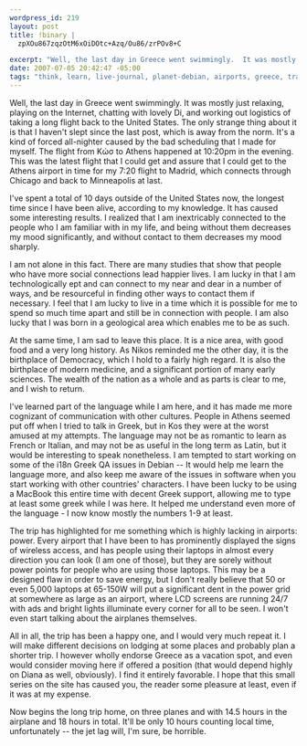 ```yaml
--- 
wordpress_id: 219
layout: post
title: !binary |
  zpXOu867zqzOtM6xOiDOtc+Azq/Ou86/zrPOv8+C

excerpt: "Well, the last day in Greece went swimmingly.  It was mostly just relaxing, playing on the Internet, chatting with lovely Di, and working out logistics of taking a long flight back to the United States.  The only strange thing about it is that I haven't slept since the last post, which is away from the norm.  It's a kind of forced all-nighter caused by the bad scheduling that I made for myself.  The flight from \xCE\x9A\xCF\x8E\xCF\x83 to Athens happened at 10:20pm in the evening."
date: 2007-07-05 20:42:47 -05:00
tags: "think, learn, live-journal, planet-debian, airports, greece, travel, \xCE\xB5\xCE\xBB\xCE\xBB\xCE\xAC\xCF\x82, languages, flights, \xCE\xBA\xCF\x8E\xCF\x83, greek"
---
```

Well, the last day in Greece went swimmingly.  It was mostly just relaxing, playing on the Internet, chatting with lovely Di, and working out logistics of taking a long flight back to the United States.  The only strange thing about it is that I haven't slept since the last post, which is away from the norm.  It's a kind of forced all-nighter caused by the bad scheduling that I made for myself.  The flight from Κώσ to Athens happened at 10:20pm in the evening.  This was the latest flight that I could get and assure that I could get to the Athens airport in time for my 7:20 flight to Madrid, which connects through Chicago and back to Minneapolis at last.

I've spent a total of 10 days outside of the United States now, the longest time since I have been alive, according to my knowledge.  It has caused some interesting results.  I realized that I am inextricably connected to the people who I am familiar with in my life, and being without them decreases my mood significantly, and without contact to them decreases my mood sharply.

I am not alone in this fact.  There are many studies that show that people who have more social connections lead happier lives.   I am lucky in that I am technologically ept and can connect to my near and dear in a number of ways, and be resourceful in finding other ways to contact them if necessary.   I feel that I am lucky to live in a time which it is possible for me to spend so much time apart and still be in connection with people.  I am also lucky that I was born in a geological area which enables me to be as such.

At the same time, I am sad to leave this place.  It is a nice area, with good food and a very long history.  As Nikos reminded me the other day, it is the birthplace of Democracy, which I hold to a fairly high regard.   It is also the birthplace of modern medicine, and a significant portion of many early sciences.  The wealth of the nation as a whole and as parts is clear to me, and I wish to return.

I've learned part of the language while I am here, and it has made me more cognizant of communication with other cultures.  People in Athens seemed put off when I tried to talk in Greek, but in Kos they were at the worst amused at my attempts.  The language may not be as romantic to learn as French or Italian, and may not be as useful in the long term as Latin, but it would be interesting to speak nonetheless.   I am tempted to start working on some of the i18n Greek QA issues in Debian -- It would help me learn the language more, and also keep me aware of the issues in software when you start working with other countries' characters.  I have been lucky to be using a MacBook this entire time with decent Greek support, allowing me to type at least some greek while I was here.  It helped me understand even more of the language - I now know mostly the numbers 1-9 at least.

The trip has highlighted for me something which is highly lacking in airports: power.   Every airport that I have been to has prominently displayed the signs of wireless access, and has people using their laptops in almost every direction you can look (I am one of those), but they are sorely without power points for people who are using those laptops.  This may be a designed flaw in order to save energy, but I don't really believe that 50 or even 5,000 laptops at 65-150W will put a significant dent in the power grid at somewhere as large as an airport, where LCD screens are running 24/7 with ads and bright lights illuminate every corner for all to be seen.  I won't even start talking about the airplanes themselves.

All in all, the trip has been a happy one, and I would very much repeat it.  I will make different decisions on lodging at some places and probably plan a shorter trip.  I however wholly endorse Greece as a vacation spot, and even would consider moving here if offered a position (that would depend highly on Diana as well, obviously).  I find it entirely favorable.  I hope that this small series on the site has caused you, the reader some pleasure at least, even if it was at my expense.

Now begins the long trip home, on three planes and with 14.5 hours in the airplane and 18 hours in total.  It'll be only 10 hours counting local time, unfortunately -- the jet lag will, I'm sure, be horrible.
